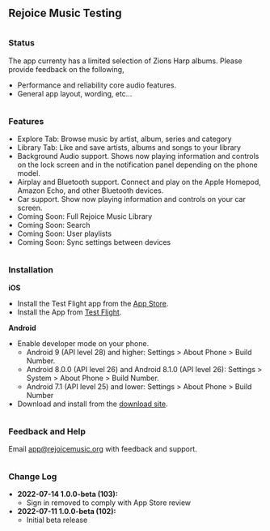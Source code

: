 <meta name="robots" content="noindex">
<style>
  h1 {
    display: none;  
  }
  h3 {
    margin-top: 36px;
  }
  ul {
    padding-left: 18px !important;
  }
  .markdown-body {
    max-width: 800px
  }
</style>


## Rejoice Music Testing


### Status

The app currenty has a limited selection of Zions Harp albums. Please provide feedback on the following,

- Performance and reliability core audio features.
- General app layout, wording, etc...



### Features

- Explore Tab: Browse music by artist, album, series and category
- Library Tab: Like and save artists, albums and songs to your library
- Background Audio support. Shows now playing information and controls on the lock screen and in the notification panel depending on the phone model.
- Airplay and Bluetooth support. Connect and play on the Apple Homepod, Amazon Echo, and other Bluetooth devices.
- Car support. Show now playing information and controls on your car screen.
- Coming Soon: Full Rejoice Music Library
- Coming Soon: Search
- Coming Soon: User playlists
- Coming Soon: Sync settings between devices



### Installation

**iOS**
- Install the Test Flight app from the [App Store](https://apps.apple.com/us/app/testflight/id899247664).
- Install the App from [Test Flight](https://testflight.apple.com/join/gYHQHlWo).

**Android**
- Enable developer mode on your phone.
  - Android 9 (API level 28) and higher: Settings > About Phone > Build Number.
  - Android 8.0.0 (API level 26) and Android 8.1.0 (API level 26): Settings > System > About Phone > Build Number.
  - Android 7.1 (API level 25) and lower: Settings > About Phone > Build Number
- Download and install from the [download site](https://rejoicemusic.github.io/test-site/release/android/app.apk).



### Feedback and Help

Email app@rejoicemusic.org with feedback and support.



### Change Log

- **2022-07-14 1.0.0-beta (103):**
  - Sign in removed to comply with App Store review
- **2022-07-11 1.0.0-beta (102):** 
  - Initial beta release